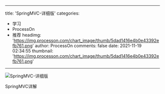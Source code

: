 
---
title: 'SpringMVC-详细版'
categories: 
 - 学习
 - ProcessOn
 - 推荐
headimg: 'https://img.processon.com/chart_image/thumb/5dad1416e4b0e43392efb761.png'
author: ProcessOn
comments: false
date: 2021-11-19 02:34:55
thumbnail: 'https://img.processon.com/chart_image/thumb/5dad1416e4b0e43392efb761.png'
---

<div>   
<img class="thumb" alt="SpringMVC-详细版" src="https://img.processon.com/chart_image/thumb/5dad1416e4b0e43392efb761.png" referrerpolicy="no-referrer">
<p>SpringMVC详解</p>  
</div>
            